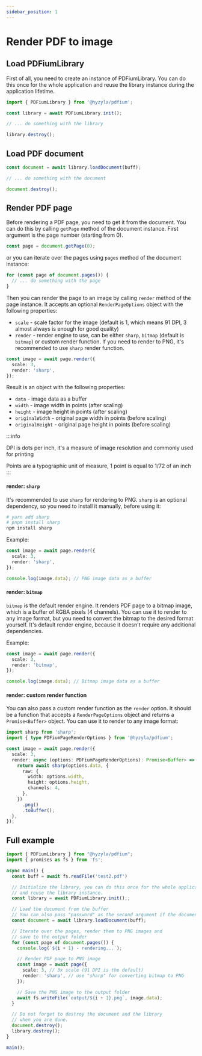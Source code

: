 ```yaml
---
sidebar_position: 1
---
```


# Render PDF to image

## Load PDFiumLibrary

First of all, you need to create an instance of PDFiumLibrary. You can do this once for the whole application and reuse the library instance during the application lifetime.

```typescript
import { PDFiumLibrary } from '@hyzyla/pdfium';

const library = await PDFiumLibrary.init();

// ... do something with the library

library.destroy();
```

## Load PDF document

```typescript
const document = await library.loadDocument(buff);

// ... do something with the document

document.destroy();
```

## Render PDF page

Before rendering a PDF page, you need to get it from the document. You can do this by calling `getPage` method of the document instance. First argument is the page number (starting from 0).

```typescript
const page = document.getPage(0);
```

or you can iterate over the pages using `pages` method of the document instance:

```typescript
for (const page of document.pages()) {
  // ... do something with the page
}
```

Then you can render the page to an image by calling `render` method of the page instance. It accepts an optional `RenderPageOptions` object with the following properties:

- `scale` - scale factor for the image (default is 1, which means 91 DPI, 3 almost always is enough for good quality)
- `render` - render engine to use, can be either `sharp`, `bitmap` (default is `bitmap`) or custom render function. If you need to render to PNG, it's recommended to use `sharp` render function.

```typescript
const image = await page.render({
  scale: 3,
  render: 'sharp',
});
```

Result is an object with the following properties:

- `data` - image data as a buffer
- `width` - image width in points (after scaling)
- `height` - image height in points (after scaling)
- `originalWidth` - original page width in points (before scaling)
- `originalHeight` - original page height in points (before scaling)

:::info

DPI is dots per inch, it's a measure of image resolution and commonly used for printing

Points are a typographic unit of measure, 1 point is equal to 1/72 of an inch
:::

#### render: `sharp`

It's recommended to use `sharp` for rendering to PNG. `sharp` is an optional dependency, so you need to install it manually, before using it:

```bash
# yarn add sharp
# pnpm install sharp
npm install sharp

```

Example:

```typescript
const image = await page.render({
  scale: 3,
  render: 'sharp',
});

console.log(image.data); // PNG image data as a buffer
```

#### render: `bitmap`

`bitmap` is the default render engine. It renders PDF page to a bitmap image, which is a buffer of RGBA pixels (4 channels). You can use it to render to any image format, but you need to convert the bitmap to the desired format yourself. It's default render engine, because it doesn't require any additional dependencies.

Example:

```typescript
const image = await page.render({
  scale: 3,
  render: 'bitmap',
});

console.log(image.data); // Bitmap image data as a buffer
```

#### render: custom render function

You can also pass a custom render function as the `render` option. It should be a function that accepts a `RenderPageOptions` object and returns a `Promise<Buffer>` object. You can use it to render to any image format:

```typescript
import sharp from 'sharp';
import { type PDFiumPageRenderOptions } from '@hyzyla/pdfium';

const image = await page.render({
  scale: 3,
  render: async (options: PDFiumPageRenderOptions): Promise<Buffer> => {
    return await sharp(options.data, {
      raw: {
        width: options.width,
        height: options.height,
        channels: 4,
      },
    })
      .png()
      .toBuffer();
  },
});
```

## Full example

```typescript
import { PDFiumLibrary } from "@hyzyla/pdfium";
import { promises as fs } from 'fs';

async main() {
  const buff = await fs.readFile('test2.pdf')

  // Initialize the library, you can do this once for the whole application
  // and reuse the library instance.
  const library = await PDFiumLibrary.init();;

  // Load the document from the buffer
  // You can also pass "password" as the second argument if the document is encrypted.
  const document = await library.loadDocument(buff);

  // Iterate over the pages, render them to PNG images and
  // save to the output folder
  for (const page of document.pages()) {
    console.log(`${i + 1} - rendering...`);

    // Render PDF page to PNG image
    const image = await page({
      scale: 3, // 3x scale (91 DPI is the default)
      render: 'sharp', // use "sharp" for converting bitmap to PNG
    });

    // Save the PNG image to the output folder
    await fs.writeFile(`output/${i + 1}.png`, image.data);
  }

  // Do not forget to destroy the document and the library
  // when you are done.
  document.destroy();
  library.destroy();
}

main();
```
